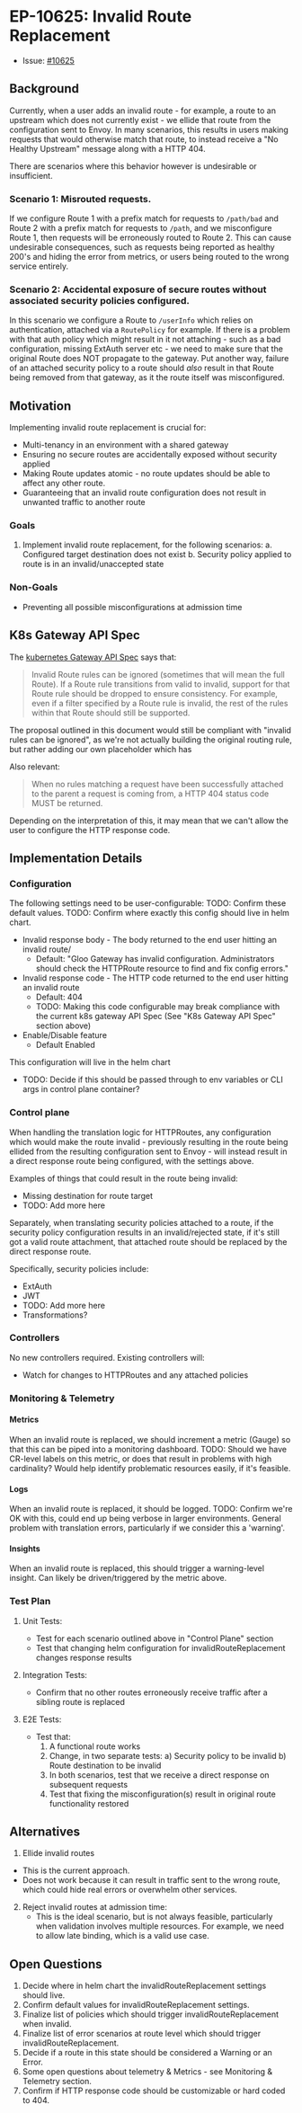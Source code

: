 # EP-10625: Invalid Route Replacement

* Issue: [#10625](https://github.com/kgateway-dev/kgateway/issues/10625)

## Background

Currently, when a user adds an invalid route - for example, a route to an upstream which does not currently exist - we ellide that route from the configuration sent to Envoy. In many scenarios, this results in users making requests that would otherwise match that route, to instead receive a "No Healthy Upstream" message along with a HTTP 404.

There are scenarios where this behavior however is undesirable or insufficient.

### Scenario 1: Misrouted requests.

If we configure Route 1 with a prefix match for requests to `/path/bad` and Route 2 with a prefix match for requests to `/path`, and we misconfigure Route 1, then requests will be erroneously routed to Route 2. This can cause undesirable consequences, such as requests being reported as healthy 200's and hiding the error from metrics, or users being routed to the wrong service entirely.

### Scenario 2: Accidental exposure of secure routes without associated security policies configured.

In this scenario we configure a Route to `/userInfo` which relies on authentication, attached via a `RoutePolicy` for example. If there is a problem with that auth policy which might result in it not attaching - such as a bad configuration, missing ExtAuth server etc - we need to make sure that the original Route does NOT propagate to the gateway. Put another way, failure of an attached security policy to a route should _also_ result in that Route being removed from that gateway, as it the route itself was misconfigured.

## Motivation

Implementing invalid route replacement is crucial for:
- Multi-tenancy in an environment with a shared gateway
- Ensuring no secure routes are accidentally exposed without security applied
- Making Route updates atomic - no route updates should be able to affect any other route.
- Guaranteeing that an invalid route configuration does not result in unwanted traffic to another route

### Goals

1. Implement invalid route replacement, for the following scenarios:
  a. Configured target destination does not exist
  b. Security policy applied to route is in an invalid/unaccepted state

### Non-Goals

- Preventing all possible misconfigurations at admission time

## K8s Gateway API Spec

The [kubernetes Gateway API Spec](https://gateway-api.sigs.k8s.io/reference/spec/#gateway.networking.k8s.io/v1beta1.HTTPRouteStatus) says that:

> Invalid Route rules can be ignored (sometimes that will mean the full Route). If a Route rule transitions from valid to invalid, support for that Route rule should be dropped to ensure consistency. For example, even if a filter specified by a Route rule is invalid, the rest of the rules within that Route should still be supported.

The proposal outlined in this document would still be compliant with "invalid rules can be ignored", as we're not actually building the original routing rule, but rather adding our own placeholder which has

Also relevant:
> When no rules matching a request have been successfully attached to the parent a request is coming from, a HTTP 404 status code MUST be returned.

Depending on the interpretation of this, it may mean that we can't allow the user to configure the HTTP response code.

## Implementation Details

### Configuration

The following settings need to be user-configurable:
TODO: Confirm these default values.
TODO: Confirm where exactly this config should live in helm chart.
- Invalid response body - The body returned to the end user hitting an invalid route/
  - Default: "Gloo Gateway has invalid configuration. Administrators should check the HTTPRoute resource to find and fix config errors."
- Invalid response code - The HTTP code returned to the end user hitting an invalid route
  - Default: 404
  - TODO: Making this code configurable may break compliance with the current k8s gateway API Spec (See "K8s Gateway API Spec" section above)
- Enable/Disable feature
  - Default Enabled

This configuration will live in the helm chart
  - TODO: Decide if this should be passed through to env variables or CLI args in control plane container?

### Control plane

When handling the translation logic for HTTPRoutes, any configuration which would make the route invalid - previously resulting in the route being ellided from the resulting configuration sent to Envoy - will instead result in a direct response route being configured, with the settings above.

Examples of things that could result in the route being invalid:
- Missing destination for route target
- TODO: Add more here

Separately, when translating security policies attached to a route, if the security policy configuration results in an invalid/rejected state, if it's still got a valid route attachment, that attached route should be replaced by the direct response route.

Specifically, security policies include:
- ExtAuth
- JWT
- TODO: Add more here
- Transformations?

### Controllers

No new controllers required. Existing controllers will:
- Watch for changes to HTTPRoutes and any attached policies

### Monitoring & Telemetry

#### Metrics

When an invalid route is replaced, we should increment a metric (Gauge) so that this can be piped into a monitoring dashboard.
TODO: Should we have CR-level labels on this metric, or does that result in problems with high cardinality? Would help identify problematic resources easily, if it's feasible.

#### Logs

When an invalid route is replaced, it should be logged.
TODO: Confirm we're OK with this, could end up being verbose in larger environments. General problem with translation errors, particularly if we consider this a 'warning'.

#### Insights

When an invalid route is replaced, this should trigger a warning-level insight. Can likely be driven/triggered by the metric above.

### Test Plan

1. Unit Tests:
   - Test for each scenario outlined above in "Control Plane" section
   - Test that changing helm configuration for invalidRouteReplacement changes response results

2. Integration Tests:
   - Confirm that no other routes erroneously receive traffic after a sibling route is replaced

3. E2E Tests:
   - Test that:
     1. A functional route works
     2. Change, in two separate tests:
       a) Security policy to be invalid
       b) Route destination to be invalid
     3. In both scenarios, test that we receive a direct response on subsequent requests
     4. Test that fixing the misconfiguration(s) result in original route functionality restored

## Alternatives

1. Ellide invalid routes
  - This is the current approach.
  - Does not work because it can result in traffic sent to the wrong route, which could hide real errors or overwhelm other services.

2. Reject invalid routes at admission time:
   - This is the ideal scenario, but is not always feasible, particularly when validation involves multiple resources. For example, we need to allow late binding, which is a valid use case.

## Open Questions

1. Decide where in helm chart the invalidRouteReplacement settings should live.
2. Confirm default values for invalidRouteReplacement settings.
3. Finalize list of policies which should trigger invalidRouteReplacement when invalid.
4. Finalize list of error scenarios at route level which should trigger invalidRouteReplacement.
5. Decide if a route in this state should be considered a Warning or an Error.
6. Some open questions about telemetry & Metrics - see Monitoring & Telemetry section.
7. Confirm if HTTP response code should be customizable or hard coded to 404.
